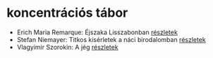 # koncentrációs tábor

- Erich Maria Remarque: Éjszaka Lisszabonban [részletek](../_details/Erich%20Maria%20Remarque.md#id_357)
- Stefan Niemayer: Titkos kísérletek a náci birodalomban [részletek](../_details/Stefan%20Niemayer.md#id_806)
- Vlagyimir Szorokin: A jég [részletek](../_details/Vlagyimir%20Szorokin.md#id_839)